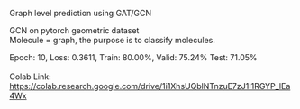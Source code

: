 Graph level prediction using GAT/GCN </br>

GCN on pytorch geometric dataset </br>
Molecule = graph, the purpose is to classify molecules. </br>

Epoch: 10, Loss: 0.3611, Train: 80.00%, Valid: 75.24% Test: 71.05% </br>
</br>
Colab Link: https://colab.research.google.com/drive/1i1XhsUQblNTnzuE7zJ1I1RGYP_lEa4Wx
